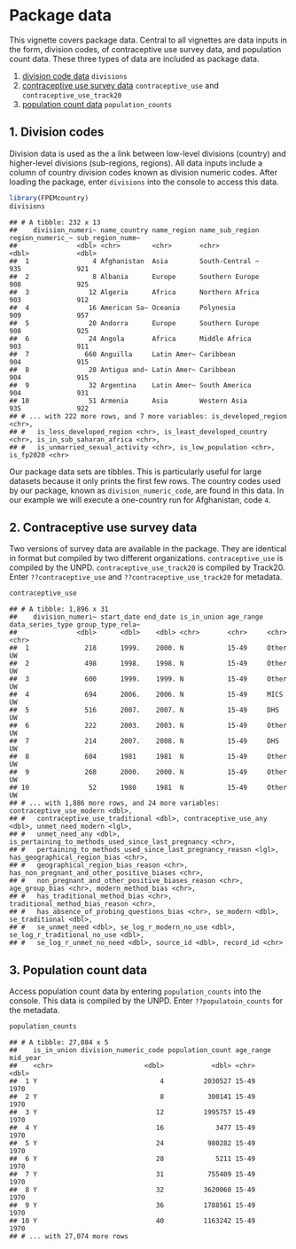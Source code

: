 Package data
================

This vignette covers package data. Central to all vignettes are data
inputs in the form, division codes, of contraceptive use survey data,
and population count data. These three types of data are included as
package data.

1.  [division code data](#div) `divisions`
2.  [contraceptive use survey data](#cu) `contraceptive_use` and
    `contraceptive_use_track20`
3.  [population count data](#pc) `population_counts`

## <a name="div"></a>

## 1\. Division codes

Division data is used as the a link between low-level divisions
(country) and higher-level divisions (sub-regions, regions). All data
inputs include a column of country division codes known as division
numeric codes. After loading the package, enter `divisions` into the
console to access this data.

``` r
library(FPEMcountry)
divisions
```

    ## # A tibble: 232 x 13
    ##    division_numeri~ name_country name_region name_sub_region region_numeric_~ sub_region_nume~
    ##               <dbl> <chr>        <chr>       <chr>                      <dbl>            <dbl>
    ##  1                4 Afghanistan  Asia        South-Central ~              935              921
    ##  2                8 Albania      Europe      Southern Europe              908              925
    ##  3               12 Algeria      Africa      Northern Africa              903              912
    ##  4               16 American Sa~ Oceania     Polynesia                    909              957
    ##  5               20 Andorra      Europe      Southern Europe              908              925
    ##  6               24 Angola       Africa      Middle Africa                903              911
    ##  7              660 Anguilla     Latin Amer~ Caribbean                    904              915
    ##  8               28 Antigua and~ Latin Amer~ Caribbean                    904              915
    ##  9               32 Argentina    Latin Amer~ South America                904              931
    ## 10               51 Armenia      Asia        Western Asia                 935              922
    ## # ... with 222 more rows, and 7 more variables: is_developed_region <chr>,
    ## #   is_less_developed_region <chr>, is_least_developed_country <chr>, is_in_sub_saharan_africa <chr>,
    ## #   is_unmarried_sexual_activity <chr>, is_low_population <chr>, is_fp2020 <chr>

Our package data sets are tibbles. This is particularly useful for large
datasets because it only prints the first few rows. The country codes
used by our package, known as `division_numeric_code`, are found in this
data. In our example we will execute a one-country run for Afghanistan,
code `4`.

## <a name="cu"></a>

## 2\. Contraceptive use survey data

Two versions of survey data are available in the package. They are
identical in format but compiled by two different organizations.
`contraceptive_use` is compiled by the UNPD. `contraceptive_use_track20`
is compiled by Track20. Enter `??contraceptive_use` and
`??contraceptive_use_track20` for metadata.

``` r
contraceptive_use
```

    ## # A tibble: 1,896 x 31
    ##    division_numeri~ start_date end_date is_in_union age_range data_series_type group_type_rela~
    ##               <dbl>      <dbl>    <dbl> <chr>       <chr>     <chr>            <chr>           
    ##  1              218      1999.    2000. N           15-49     Other            UW              
    ##  2              498      1998.    1998. N           15-49     Other            UW              
    ##  3              600      1999.    1999. N           15-49     Other            UW              
    ##  4              694      2006.    2006. N           15-49     MICS             UW              
    ##  5              516      2007.    2007. N           15-49     DHS              UW              
    ##  6              222      2003.    2003. N           15-49     Other            UW              
    ##  7              214      2007.    2008. N           15-49     DHS              UW              
    ##  8              604      1981     1981  N           15-49     Other            UW              
    ##  9              268      2000.    2000. N           15-49     Other            UW              
    ## 10               52      1980     1981  N           15-49     Other            UW              
    ## # ... with 1,886 more rows, and 24 more variables: contraceptive_use_modern <dbl>,
    ## #   contraceptive_use_traditional <dbl>, contraceptive_use_any <dbl>, unmet_need_modern <lgl>,
    ## #   unmet_need_any <dbl>, is_pertaining_to_methods_used_since_last_pregnancy <chr>,
    ## #   pertaining_to_methods_used_since_last_pregnancy_reason <lgl>, has_geographical_region_bias <chr>,
    ## #   geographical_region_bias_reason <chr>, has_non_pregnant_and_other_positive_biases <chr>,
    ## #   non_pregnant_and_other_positive_biases_reason <chr>, age_group_bias <chr>, modern_method_bias <chr>,
    ## #   has_traditional_method_bias <chr>, traditional_method_bias_reason <chr>,
    ## #   has_absence_of_probing_questions_bias <chr>, se_modern <dbl>, se_traditional <dbl>,
    ## #   se_unmet_need <dbl>, se_log_r_modern_no_use <dbl>, se_log_r_traditional_no_use <dbl>,
    ## #   se_log_r_unmet_no_need <dbl>, source_id <dbl>, record_id <chr>

## <a name="cu"></a>

## 3\. Population count data

Access population count data by entering `population_counts` into the
console. This data is compiled by the UNPD. Enter `??populatoin_counts`
for the metadata.

``` r
population_counts
```

    ## # A tibble: 27,084 x 5
    ##    is_in_union division_numeric_code population_count age_range mid_year
    ##    <chr>                       <dbl>            <dbl> <chr>        <dbl>
    ##  1 Y                               4          2030527 15-49         1970
    ##  2 Y                               8           300141 15-49         1970
    ##  3 Y                              12          1995757 15-49         1970
    ##  4 Y                              16             3477 15-49         1970
    ##  5 Y                              24           980282 15-49         1970
    ##  6 Y                              28             5211 15-49         1970
    ##  7 Y                              31           755409 15-49         1970
    ##  8 Y                              32          3620060 15-49         1970
    ##  9 Y                              36          1788561 15-49         1970
    ## 10 Y                              40          1163242 15-49         1970
    ## # ... with 27,074 more rows
